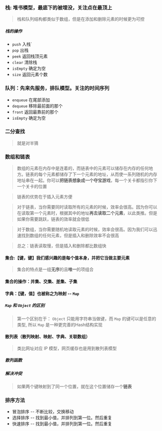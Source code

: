 ### 栈: 堆书模型，最底下的被埋没，关注点在最顶上

> 栈和队列结构都类似于数组，但是在添加和删除元素的时候更为可控

##### 栈的操作

- `push` 入栈`
- `pop` 出栈
- `peek` 返回栈顶元素
- `clear` 清除栈
- `isEmpty` 确定为空
- `size` 返回元素个数

### 队列：先来先服务，排队模型。关注的时间序列

- `enqueue` 在尾部添加
- `dequeue` 移除最前面的那个
- `front` 返回最靠前的那个
- `isEmpty` 确定为空

### 二分查找

> 就是对半猜

### 数组和链表

> 数组的元素在内存中是连着的，而链表中的元素可以储存在内存的任何地方。链表的每个元素都储存了下一个元素的地址，从而使一系列随机的内存地址串在一起。你可以**把链表想象成一个夺宝游戏**，每一个关卡都指引你下一个关卡的位置

> 链表的优势在于插入元素方便

> 对于链表，当你需要同时读取所有的元素的时候，效率会很高。因为你可以在读取第一个元素时，根据其中的地址**再去读取二个元素**，以此类推。但是如果你需要跳跃，链表的效率就会很低

> 对于数组，当你需要随机地读取元素的时候，效率会很高。因为我们可以迅速找到数组的任何元素，但是插入和删除效率不会很高

> 总之：链表读取慢，但是插入和删除都比数组快

#### 集合:【键，键】我们感兴趣的是每个值本身，并把它当做主要元素

> 集合的特点是一组**无序**的且**唯一**的项组合

#### 集合的操作：并集、交集、差集、子集

#### 字典：【键，值】也被称之为映射 -- `Map`

##### `Map` 和 `Object` 的区别

> 第一个区别在于： `Object` 只能用字符串当做键，而 `Map` 的键可以是任意的类型, 所以 `Map` 是一种更完善的Hash结构实现

#### 散列表（散列映射、映射、字典、关联数组）

> 类比网址对应 IP 模型，网页缓存也是用到散列表模型

##### 散列函数

##### 解决冲突

> 如果两个键映射到了同一个位置，就在这个位置储存一个**链表**

### 排序方法

- 冒泡排序 -- 不断比较，交换移动
- 选择排序 -- 找到最小值，并排列到第一位。然后重复
- 快速排序 -- 找到最小值，并排列到第一位。然后重复

